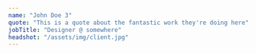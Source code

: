 ```yaml
---
name: "John Doe 3"
quote: "This is a quote about the fantastic work they're doing here"
jobTitle: "Designer @ somewhere"
headshot: "/assets/img/client.jpg"
---
```


